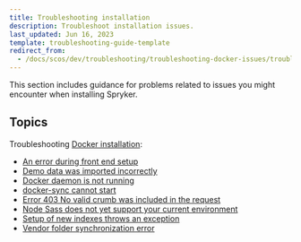 ```yaml
---
title: Troubleshooting installation
description: Troubleshoot installation issues.
last_updated: Jun 16, 2023
template: troubleshooting-guide-template
redirect_from:
  - /docs/scos/dev/troubleshooting/troubleshooting-docker-issues/troubleshooting-docker-installation/troubleshooting-installation.html
---
```


This section includes guidance for problems related to issues you might encounter when installing Spryker.  

## Topics

Troubleshooting [Docker installation](/docs/scos/dev/set-up-spryker-locally/set-up-spryker-locally.html):
* [An error during front end setup](/docs/scos/dev/set-up-spryker-locally/troubleshooting-installation/an-error-during-front-end-setup.html)
* [Demo data was imported incorrectly](/docs/scos/dev/set-up-spryker-locally/troubleshooting-installation/demo-data-was-imported-incorrectly.html)
* [Docker daemon is not running](/docs/scos/dev/set-up-spryker-locally/troubleshooting-installation/docker-daemon-is-not-running.html)
* [docker-sync cannot start](/docs/scos/dev/set-up-spryker-locally/troubleshooting-installation/docker-sync-cannot-start.html)
* [Error 403 No valid crumb was included in the request](/docs/scos/dev/set-up-spryker-locally/troubleshooting-installation/error-403-no-valid-crumb-was-included-in-the-request.html)
* [Node Sass does not yet support your current environment](/docs/scos/dev/set-up-spryker-locally/troubleshooting-installation/node-saas-does-not-yet-support-your-current-environment.html)
* [Setup of new indexes throws an exception](/docs/scos/dev/set-up-spryker-locally/troubleshooting-installation/setup-of-new-indexes-throws-an-exception.html)
* [Vendor folder synchronization error](/docs/scos/dev/set-up-spryker-locally/troubleshooting-installation/vendor-folder-synchronization-error.html)

